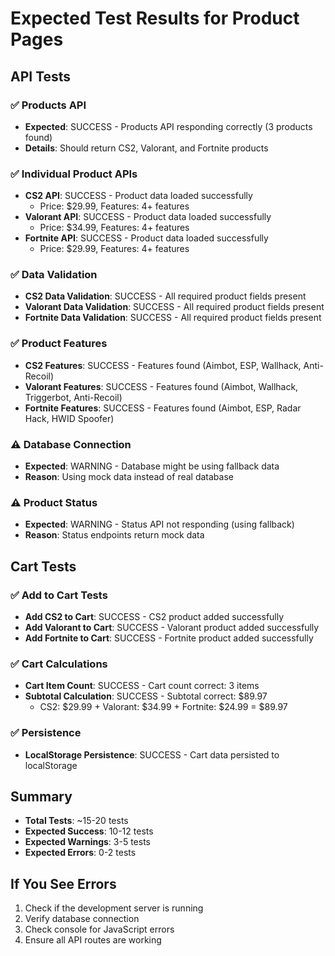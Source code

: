 # Expected Test Results for Product Pages

## API Tests

### ✅ Products API
- **Expected**: SUCCESS - Products API responding correctly (3 products found)
- **Details**: Should return CS2, Valorant, and Fortnite products

### ✅ Individual Product APIs
- **CS2 API**: SUCCESS - Product data loaded successfully
  - Price: $29.99, Features: 4+ features
- **Valorant API**: SUCCESS - Product data loaded successfully  
  - Price: $34.99, Features: 4+ features
- **Fortnite API**: SUCCESS - Product data loaded successfully
  - Price: $29.99, Features: 4+ features

### ✅ Data Validation
- **CS2 Data Validation**: SUCCESS - All required product fields present
- **Valorant Data Validation**: SUCCESS - All required product fields present
- **Fortnite Data Validation**: SUCCESS - All required product fields present

### ✅ Product Features
- **CS2 Features**: SUCCESS - Features found (Aimbot, ESP, Wallhack, Anti-Recoil)
- **Valorant Features**: SUCCESS - Features found (Aimbot, Wallhack, Triggerbot, Anti-Recoil)
- **Fortnite Features**: SUCCESS - Features found (Aimbot, ESP, Radar Hack, HWID Spoofer)

### ⚠️ Database Connection
- **Expected**: WARNING - Database might be using fallback data
- **Reason**: Using mock data instead of real database

### ⚠️ Product Status
- **Expected**: WARNING - Status API not responding (using fallback)
- **Reason**: Status endpoints return mock data

## Cart Tests

### ✅ Add to Cart Tests
- **Add CS2 to Cart**: SUCCESS - CS2 product added successfully
- **Add Valorant to Cart**: SUCCESS - Valorant product added successfully  
- **Add Fortnite to Cart**: SUCCESS - Fortnite product added successfully

### ✅ Cart Calculations
- **Cart Item Count**: SUCCESS - Cart count correct: 3 items
- **Subtotal Calculation**: SUCCESS - Subtotal correct: $89.97
  - CS2: $29.99 + Valorant: $34.99 + Fortnite: $24.99 = $89.97

### ✅ Persistence
- **LocalStorage Persistence**: SUCCESS - Cart data persisted to localStorage

## Summary
- **Total Tests**: ~15-20 tests
- **Expected Success**: 10-12 tests
- **Expected Warnings**: 3-5 tests  
- **Expected Errors**: 0-2 tests

## If You See Errors
1. Check if the development server is running
2. Verify database connection
3. Check console for JavaScript errors
4. Ensure all API routes are working

